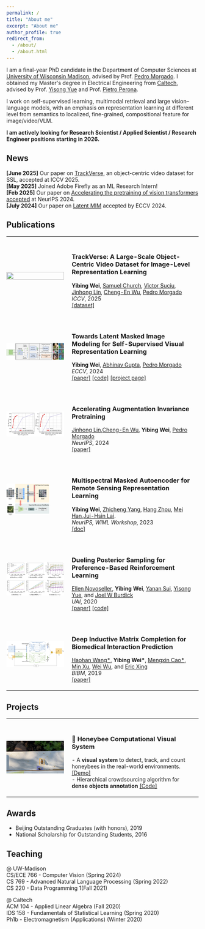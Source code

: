 ```yaml
---
permalink: /
title: "About me"
excerpt: "About me"
author_profile: true
redirect_from: 
  - /about/
  - /about.html
---
```


I am a final-year PhD candidate in the Department of Computer Sciences at [University of Wisconsin Madison](https://www.cs.wisc.edu), advised by Prof. [Pedro Morgado](https://pedro-morgado.github.io). I obtained my Master's degree in Electrical Engineering from [Caltech](https://www.ee.caltech.edu), advised by Prof. [Yisong Yue](http://www.yisongyue.com) and Prof. [Pietro Perona](https://www.eas.caltech.edu/people/perona). 

I work on self-supervised learning, multimodal retrieval and large vision–language models,  with an emphasis on representation learning at different level from semantics to localized, fine-grained, compositional feature for image/video/VLM.

**I am actively looking for Research Scientist / Applied Scientist / Research Engineer positions starting in 2026.**

<h2>News</h2>

**[June 2025]** Our paper on [TrackVerse](https://github.com/MMPLab/TrackVerse), an object-centric video dataset for SSL, accepted at ICCV 2025. <br/> 
**[May 2025]** Joined Adobe Firefly as an ML Research Intern! <br/> 
**[Feb 2025]** Our paper on [Accelerating the pretraining of vision transformers accepted](https://arxiv.org/abs/2410.22364) at NeurIPS 2024. <br/> 
**[July 2024]** Our paper on [Latent MIM](https://github.com/yibingwei-1/LatentMIM) accepted by ECCV 2024. <br/> 


<style>
table, td, th, tr {
   border: none!important;
   font-size: 14px;
}
</style>

<h2>Publications</h2>
<table cellspacing="0" cellpadding="0">
<tr>
<td style="padding:0px;width:30%;vertical-align:middle">
  <img src="../images/trackverse.gif" height="100%" width="100%" style="border-style: none">
</td>
<td style="padding:20px;width:70%;vertical-align:middle">  
  <h3>TrackVerse: A Large-Scale Object-Centric Video Dataset for Image-Level Representation Learning</h3>
  <b>Yibing Wei</b>, <a href="https://www.samdchurch.com">Samuel Church</a>, <a href="https://www.linkedin.com/in/victorsuciu/"> Victor Suciu</a>, <a href="https://scholar.google.com/citations?user=v4UwIYMAAAAJ&hl=en">Jinhong Lin</a>, <a href="https://cewu.github.io/">Cheng-En Wu</a>,  <a href="https://pedro-morgado.github.io/">Pedro Morgado</a>
  <br>
  <em>ICCV</em>, 2025
  <br>
  <div>
    <a href="https://github.com/MMPLab/TrackVerse">[dataset]</a>
  </div>  
</td>
</tr>
<tr>
<td style="padding:0px;width:30%;vertical-align:middle">
  <img src="../images/latentMIM.png" height="100%" width="100%" style="border-style: none">
</td>
<td style="padding:20px;width:70%;vertical-align:middle">  
  <h3>Towards Latent Masked Image Modeling for Self-Supervised
Visual Representation Learning</h3>
  <b>Yibing Wei</b>, <a href="http://www.cs.cmu.edu/~abhinavg/">Abhinav Gupta</a>,  <a href="https://pedro-morgado.github.io/">Pedro Morgado</a>
  <br>
  <em>ECCV</em>, 2024
  <br>
  <div>
    <a href="https://arxiv.org/pdf/2407.15837">[paper]</a>
    <a href="https://github.com/yibingwei-1/LatentMIM">[code]</a>
    <a href="https://yibingwei-1.github.io/projects/lmim/lmim.html">[project page]</a>
  </div>  
</td>
</tr>  
<tr>
<td style="padding:0px;width:30%;vertical-align:middle">
  <img src="../images/FASTCL.png" height="100%" width="100%" style="border-style: none">
</td>
<td style="padding:20px;width:70%;vertical-align:middle">  
  <h3>Accelerating Augmentation Invariance Pretraining</h3>
  <a href="https://scholar.google.com/citations?user=v4UwIYMAAAAJ&hl=en">Jinhong Lin</a>,<a href="https://cewu.github.io/">Cheng-En Wu</a>, <b>Yibing Wei</b>,  <a href="https://pedro-morgado.github.io/">Pedro Morgado</a>
  <br>
  <em>NeurIPS</em>, 2024
  <br>
  <div>
    <a href="https://arxiv.org/abs/2410.22364">[paper]</a>
  </div>  
</td>
</tr>  
<tr>
<td style="padding:0px;width:30%;vertical-align:middle;horizontal-align:middle">
  <img src="../images/rsmmae.png" height="75%" width="75%" style="border-style: none">
</td>
<td style="padding:20px;width:70%;vertical-align:middle">  
  <h3>Multispectral Masked
Autoencoder for Remote Sensing Representation Learning</h3>
  <b>Yibing Wei</b>, <a href="https://www.linkedin.com/in/yangzc/">Zhicheng Yang</a>,  <a href="https://www.linkedin.com/in/hang-joey-zhou/">Hang Zhou</a>, <a href="https://www.linkedin.com/in/mei-han-a6b4b94/">Mei Han</a>,<a href="http://www.larry-lai.com/research.html">Jui-Hsin Lai</a>.
  <br>
  <em>NeurIPS, WiML Workshop</em>, 2023
  <br>
  <div>
    <a href="https://docs.google.com/document/d/138cEkhXigmRdgPSj2Z3rYQ5y3YBTjTWu/edit?usp=sharing&ouid=113584289323171282848&rtpof=true&sd=true">[doc]</a>
  </div>  
</td>
</tr>    
<tr>
<td style="padding:0px;width:30%;vertical-align:middle">
  <img src="../images/PRSL.jpg" height="100%" width="100%" style="border-style: none">
</td>
<td style="padding:20px;width:70%;vertical-align:middle">  
  <h3>Dueling Posterior Sampling for
Preference-Based Reinforcement Learning</h3>
  <a href="https://ernovoseller.github.io">Ellen Novoseller</a>, <b>Yibing Wei</b>,  <a href="https://yanansui.com">Yanan Sui</a>, <a href="http://www.yisongyue.com">Yisong Yue</a>, and <a href="https://www.eas.caltech.edu/people/jburdick">Joel W Burdick</a>
  <br>
  <em>UAI</em>, 2020
  <br>
  <div>
    <a href="https://arxiv.org/abs/1908.01289">[paper]</a> <a href="https://github.com/ernovoseller/DuelingPosteriorSampling">[code]</a>
  </div>  
</td>
</tr>    
<tr>
<td style="padding:0px;width:30%;vertical-align:middle">
  <img src="../images/DIMC.jpg" height="100%" width="100%" style="border-style: none">
</td>
<td style="padding:20px;width:70%;vertical-align:middle">  
  <h3>Deep Inductive Matrix Completion
for Biomedical Interaction Prediction</h3>
  <a href="https://haohanwang.github.io">Haohan Wang*</a>, <b>Yibing Wei*</b>, <a href="https://www.linkedin.com/in/mxin/">Mengxin Cao*</a>, <a href="https://scholars.cmu.edu/6103-min-xu">Min Xu</a>, <a href="">Wei Wu</a>, and <a href="https://www.cs.cmu.edu/~epxing/">Eric Xing</a>
  <br>
  <em>BIBM</em>, 2019
  <br>
  <div>
    <a href="https://ieeexplore.ieee.org/document/8983275">[paper]</a>
  </div>  
</td>
</tr>
</table>


<h2>Projects</h2>
<table cellspacing="0" cellpadding="0">
<tr>
<td style="padding:0px;width:30%;vertical-align:middle">
  <img src="../images/bee.jpg" height="100%" width="100%" style="border-style: none">
</td>
<td style="padding:20px;width:70%;vertical-align:middle">  
  <h3>🐝 Honeybee Computational Visual System</h3>
  - A <b>visual system</b> to detect, track, and count honeybees in the real-world environments. <a href="https://www.youtube.com/watch?v=e2AaZVANBX8">[Demo]</a> <br>
  - Hierarchical crowdsourcing algorithm for <b>dense objects annotation</b> 
    <a href="https://github.com/yibingwei-1/Caltech-Honeybee">[Code]</a>
</td>
</tr>
</table>


<h2>Awards</h2>

- Beijing Outstanding Graduates (with honors), 2019
- National Scholarship for Outstanding Students, 2016


<h2>Teaching</h2>

@ UW-Madison <br>
CS/ECE 766 - Computer Vision (Spring 2024) <br>
CS 769 - Advanced Natural Language Processing (Spring 2022)<br>
CS 220 - Data Programming 1(Fall 2021) 

@ Caltech<br>
ACM 104 - Applied Linear Algebra (Fall 2020) <br>
IDS 158 - Fundamentals of Statistical Learning (Spring 2020) <br>
Ph1b - Electromagnetism (Applications) (Winter 2020) <br>
